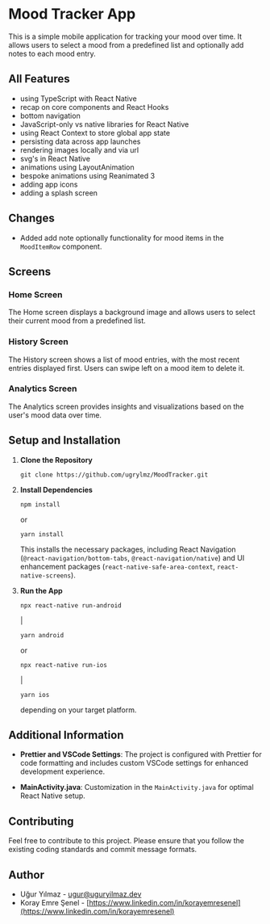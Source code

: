 # Mood Tracker App

This is a simple mobile application for tracking your mood over time. It allows users to select a mood from a predefined list and optionally add notes to each mood entry.

## All Features
- using TypeScript with React Native
- recap on core components and React Hooks
- bottom navigation
- JavaScript-only vs native libraries for React Native
- using React Context to store global app state
- persisting data across app launches
- rendering images locally and via url
- svg's in React Native
- animations using LayoutAnimation
- bespoke animations using Reanimated 3
- adding app icons
- adding a splash screen

## Changes
- Added add note optionally functionality for mood items in the `MoodItemRow` component.

## Screens

### Home Screen

The Home screen displays a background image and allows users to select their current mood from a predefined list.

### History Screen

The History screen shows a list of mood entries, with the most recent entries displayed first. Users can swipe left on a mood item to delete it.

### Analytics Screen

The Analytics screen provides insights and visualizations based on the user's mood data over time.

## Setup and Installation

1. **Clone the Repository**
   ```
   git clone https://github.com/ugrylmz/MoodTracker.git
   ```
2. **Install Dependencies**
   ```
   npm install
   ```
   or 
   ```
   yarn install
   ```
   This installs the necessary packages, including React Navigation (`@react-navigation/bottom-tabs`, `@react-navigation/native`) and UI enhancement packages (`react-native-safe-area-context`, `react-native-screens`).

3. **Run the App**
   ```
   npx react-native run-android
   ```
   |
   ```
   yarn android
   ```
    or
   ```
   npx react-native run-ios
   ```
   |
    ```
    yarn ios
    ```
   depending on your target platform.

## Additional Information

- **Prettier and VSCode Settings**: The project is configured with Prettier for code formatting and includes custom VSCode settings for enhanced development experience.
  
- **MainActivity.java**: Customization in the `MainActivity.java` for optimal React Native setup.

## Contributing

Feel free to contribute to this project. Please ensure that you follow the existing coding standards and commit message formats.

## Author

- Uğur Yılmaz - [ugur@uguryilmaz.dev](mailto:ugur@uguryilmaz.dev)
- Koray Emre Şenel - [https://www.linkedin.com/in/korayemresenel](https://www.linkedin.com/in/korayemresenel)